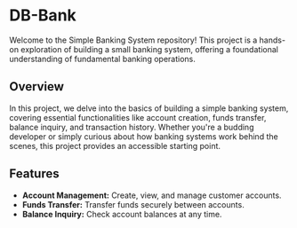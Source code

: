 # DB-Bank

Welcome to the Simple Banking System repository! This project is a hands-on exploration of building a small banking system,
offering a foundational understanding of fundamental banking operations.

## Overview

In this project, we delve into the basics of building a simple banking system, covering essential functionalities like account creation,
funds transfer, balance inquiry, and transaction history. Whether you're a budding developer or simply curious about how banking systems work behind the scenes,
this project provides an accessible starting point.

## Features

- **Account Management:** Create, view, and manage customer accounts.
- **Funds Transfer:** Transfer funds securely between accounts.
- **Balance Inquiry:** Check account balances at any time.


